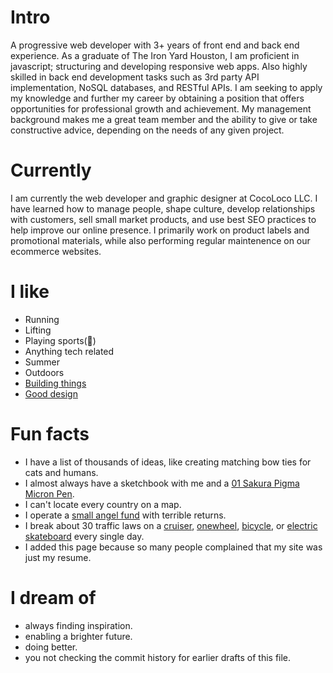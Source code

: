 # Intro

A progressive web developer with 3+ years of front end and back end experience. As a graduate of The
Iron Yard Houston, I am proficient in javascript; structuring and developing responsive web apps. Also highly
skilled in back end development tasks such as 3rd party API implementation, NoSQL databases, and RESTful
APIs. I am seeking to apply my knowledge and further my career by obtaining a position that offers opportunities
for professional growth and achievement. My management background makes me a great team member and the
ability to give or take constructive advice, depending on the needs of any given project.

# Currently

I am currently the web developer and graphic designer at CocoLoco LLC. I have learned how to manage people, shape culture, develop relationships with customers, sell small market products, and use best SEO practices to help improve our online presence. I primarily work on product labels and promotional materials, while also performing regular maintenence on our ecommerce websites.

# I like

- Running
- Lifting
- Playing sports(🏀)
- Anything tech related
- Summer
- Outdoors
- [Building things](/projects)
- [Good design](/)

# Fun facts

- I have a list of thousands of ideas, like creating matching bow ties for cats and humans.
- I almost always have a sketchbook with me and a [01 Sakura Pigma Micron Pen](https://www.sakuraofamerica.com/product/pigma-micron/).
- I can't locate every country on a map.
- I operate a [small angel fund](http://skepticalinvestments.biz/) with terrible returns.
- I break about 30 traffic laws on a [cruiser](https://landyachtz.com/boards/cruiser/), [onewheel](https://onewheel.com/products/xr), [bicycle](https://www.citibikenyc.com/), or [electric skateboard](https://boostedusa.com/collections/electric-skateboards/products/boosted-mini-x) every single day.
- I added this page because so many people complained that my site was just my resume.

# I dream of

- always finding inspiration.
- enabling a brighter future.
- doing better.
- you not checking the commit history for earlier drafts of this file.
